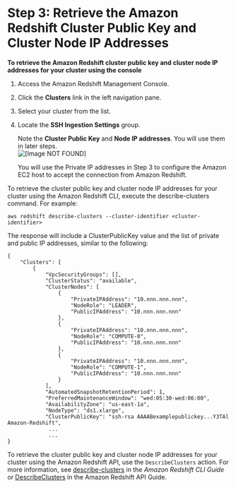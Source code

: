 # Step 3: Retrieve the Amazon Redshift Cluster Public Key and Cluster Node IP Addresses<a name="load-from-emr-steps-retrieve-key-and-ips"></a>

**To retrieve the Amazon Redshift cluster public key and cluster node IP addresses for your cluster using the console**

1. Access the Amazon Redshift Management Console\. 

1. Click the **Clusters** link in the left navigation pane\. 

1. Select your cluster from the list\. 

1. Locate the **SSH Ingestion Settings** group\. 

   Note the **Cluster Public Key** and **Node IP addresses**\. You will use them in later steps\.   
![\[Image NOT FOUND\]](http://docs.aws.amazon.com/redshift/latest/dg/images/copy-from-ssh-console-2.png)

   You will use the Private IP addresses in Step 3 to configure the Amazon EC2 host to accept the connection from Amazon Redshift\. 

To retrieve the cluster public key and cluster node IP addresses for your cluster using the Amazon Redshift CLI, execute the describe\-clusters command\. For example:

```
aws redshift describe-clusters --cluster-identifier <cluster-identifier> 
```

The response will include a ClusterPublicKey value and the list of private and public IP addresses, similar to the following:

```
{
    "Clusters": [
        {
            "VpcSecurityGroups": [], 
            "ClusterStatus": "available", 
            "ClusterNodes": [
                {
                    "PrivateIPAddress": "10.nnn.nnn.nnn", 
                    "NodeRole": "LEADER", 
                    "PublicIPAddress": "10.nnn.nnn.nnn"
                }, 
                {
                    "PrivateIPAddress": "10.nnn.nnn.nnn", 
                    "NodeRole": "COMPUTE-0", 
                    "PublicIPAddress": "10.nnn.nnn.nnn"
                }, 
                {
                    "PrivateIPAddress": "10.nnn.nnn.nnn", 
                    "NodeRole": "COMPUTE-1", 
                    "PublicIPAddress": "10.nnn.nnn.nnn"
                }
            ], 
            "AutomatedSnapshotRetentionPeriod": 1, 
            "PreferredMaintenanceWindow": "wed:05:30-wed:06:00", 
            "AvailabilityZone": "us-east-1a", 
            "NodeType": "ds1.xlarge", 
            "ClusterPublicKey": "ssh-rsa AAAABexamplepublickey...Y3TAl Amazon-Redshift", 
             ...
             ...
}
```

To retrieve the cluster public key and cluster node IP addresses for your cluster using the Amazon Redshift API, use the `DescribeClusters` action\. For more information, see [describe\-clusters](https://docs.aws.amazon.com/cli/latest/reference/redshift/describe-clusters.html) in the *Amazon Redshift CLI Guide* or [DescribeClusters](https://docs.aws.amazon.com/redshift/latest/APIReference/API_DescribeClusters.html) in the Amazon Redshift API Guide\. 